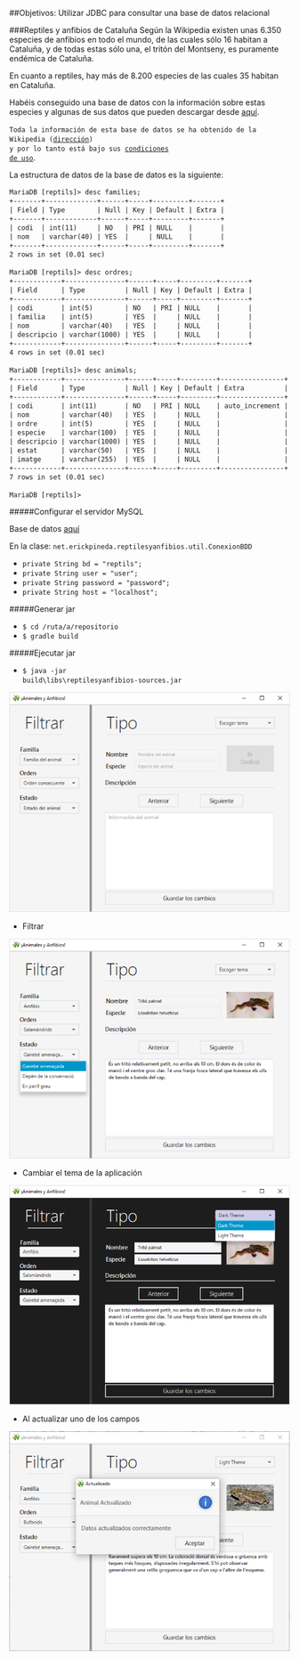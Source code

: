 ##Objetivos: Utilizar JDBC para consultar una base de datos relacional

###Reptiles y anfibios de Cataluña
Según la Wikipedia existen unas 6.350 especies de anfibios en todo el mundo, de las cuales sólo 16 habitan a Cataluña, y de todas estas sólo una, el tritón del Montseny, es puramente endémica de Cataluña.

En cuanto a reptiles, hay más de 8.200 especies de las cuales 35 habitan en Cataluña.

Habéis conseguido una base de datos con la información sobre estas especies y algunas de sus datos que pueden descargar desde [aquí](/reptilesyanfibios/src/main/resources/reptils.sql).

<code>Toda la información de esta base de datos se ha obtenido de la Wikipedia ([dirección](https://ca.wikipedia.org/wiki/Llista_d'amfibis_i_r%C3%A8ptils_de_Catalunya#Testud.C3.ADnids)) y por lo tanto está bajo sus [condiciones de uso](https://wikimediafoundation.org/wiki/Terms_of_Use/ca)</code>.

La estructura de datos de la base de datos es la siguiente:

```
MariaDB [reptils]> desc families;
+-------+-------------+------+-----+---------+-------+
| Field | Type        | Null | Key | Default | Extra |
+-------+-------------+------+-----+---------+-------+
| codi  | int(11)     | NO   | PRI | NULL    |       |
| nom   | varchar(40) | YES  |     | NULL    |       |
+-------+-------------+------+-----+---------+-------+
2 rows in set (0.01 sec)

MariaDB [reptils]> desc ordres;
+------------+---------------+------+-----+---------+-------+
| Field      | Type          | Null | Key | Default | Extra |
+------------+---------------+------+-----+---------+-------+
| codi       | int(5)        | NO   | PRI | NULL    |       |
| familia    | int(5)        | YES  |     | NULL    |       |
| nom        | varchar(40)   | YES  |     | NULL    |       |
| descripcio | varchar(1000) | YES  |     | NULL    |       |
+------------+---------------+------+-----+---------+-------+
4 rows in set (0.01 sec)

MariaDB [reptils]> desc animals;
+------------+---------------+------+-----+---------+----------------+
| Field      | Type          | Null | Key | Default | Extra          |
+------------+---------------+------+-----+---------+----------------+
| codi       | int(11)       | NO   | PRI | NULL    | auto_increment |
| nom        | varchar(40)   | YES  |     | NULL    |                |
| ordre      | int(5)        | YES  |     | NULL    |                |
| especie    | varchar(100)  | YES  |     | NULL    |                |
| descripcio | varchar(1000) | YES  |     | NULL    |                |
| estat      | varchar(50)   | YES  |     | NULL    |                |
| imatge     | varchar(255)  | YES  |     | NULL    |                |
+------------+---------------+------+-----+---------+----------------+
7 rows in set (0.01 sec)

MariaDB [reptils]>
```
#####Configurar el servidor MySQL

Base de datos [aquí](/reptilesyanfibios/src/main/resources/reptils.sql)

En la clase: <code>net.erickpineda.reptilesyanfibios.util.ConexionBDD</code>
- <code>private String bd = "reptils";</code>
- <code>private String user = "user";</code>
- <code>private String password = "password";</code>
- <code>private String host = "localhost";</code>

#####Generar jar

- <code>$ cd /ruta/a/repositorio</code>
- <code>$ gradle build</code>

#####Ejecutar jar

- <code>$ java -jar build\libs\reptilesyanfibios-sources.jar</code>

![Alt Ventana principal](/reptilesyanfibios/src/main/resources/img/ventana-reptilesyanfibios-01.PNG)

- Filtrar

![Alt Primero debe escogerse la familia](/reptilesyanfibios/src/main/resources/img/ventana-reptilesyanfibios-02.PNG)

- Cambiar el tema de la aplicación

![Alt Escoger tema](/reptilesyanfibios/src/main/resources/img/ventana-reptilesyanfibios-03.PNG)

- Al actualizar uno de los campos

![Alt Guardar los cambios](/reptilesyanfibios/src/main/resources/img/ventana-reptilesyanfibios-04.PNG)
